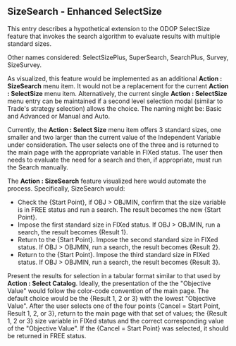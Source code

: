## SizeSearch - Enhanced SelectSize

This entry describes a hypothetical extension to the ODOP SelectSize feature that invokes the search algorithm 
to evaluate results with multiple standard sizes.  

Other names considered:  SelectSizePlus, SuperSearch, SearchPlus, Survey, SizeSurvey.  

As visualized, this feature would be implemented as an additional **Action : SizeSearch** menu item. 
It would not be a replacement for the current **Action : SelectSize** menu item. 
Alternatively, the current single **Action : SelectSize** menu entry can be maintained if a 
second level selection modal (similar to Trade's strategy selection) allows the choice.
The naming might be: Basic and Advanced or Manual and Auto. 

Currently, the **Action : Select Size** menu item offers 3 standard sizes, 
one smaller and two larger than the current value of the Independent Variable under consideration. 
The user selects one of the three and is returned to the main page with the appropriate variable in FIXed status.
The user then needs to evaluate the need for a search and then, if appropriate, must run the Search manually.

The **Action : SizeSearch** feature visualized here would automate the process.
Specifically, SizeSearch would:  

- Check the {Start Point}, if OBJ > OBJMIN, confirm that the size variable is in FREE status and run a search. The result becomes the new {Start Point}.  
- Impose the first standard size in FIXed status.  If OBJ > OBJMIN, run a search, the result becomes {Result 1}.  
- Return to the {Start Point}. Impose the second standard size in FIXed status.  If OBJ > OBJMIN, run a search, the result becomes {Result 2}.  
- Return to the {Start Point}. Impose the third standard size in FIXed status.  If OBJ > OBJMIN, run a search, the result becomes {Result 3}.  

Present the results for selection in a tabular format similar to that used by **Action : Select Catalog**. 
Ideally, the presentation of the the "Objective Value" would follow the color-code convention of the main page. 
The default choice would be the {Result 1, 2 or 3} with the lowest "Objective Value".
After the user selects one of the four points {Cancel = Start Point, Result 1, 2, or 3}, return to the main page with that set of values; 
the {Result 1, 2 or 3} size variable in FIXed status and the correct corresponding value of the "Objective Value". 
If the {Cancel = Start Point} was selected, it should be returned in FREE status.

